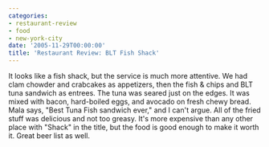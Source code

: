 ```yaml
---
categories:
- restaurant-review
- food
- new-york-city
date: '2005-11-29T00:00:00'
title: 'Restaurant Review: BLT Fish Shack'
---
```



It looks like a fish shack, but the service is much more attentive. We had clam chowder and crabcakes as appetizers, then the fish &amp; chips and BLT tuna sandwich as entrees. The tuna was seared just on the edges. It was mixed with bacon, hard-boiled eggs, and avocado on fresh chewy bread. Mala says, "Best Tuna Fish sandwich ever," and I can't argue. All of the fried stuff was delicious and not too greasy. It's more expensive than any other place with "Shack" in the title, but the food is good enough to make it worth it. Great beer list as well.
